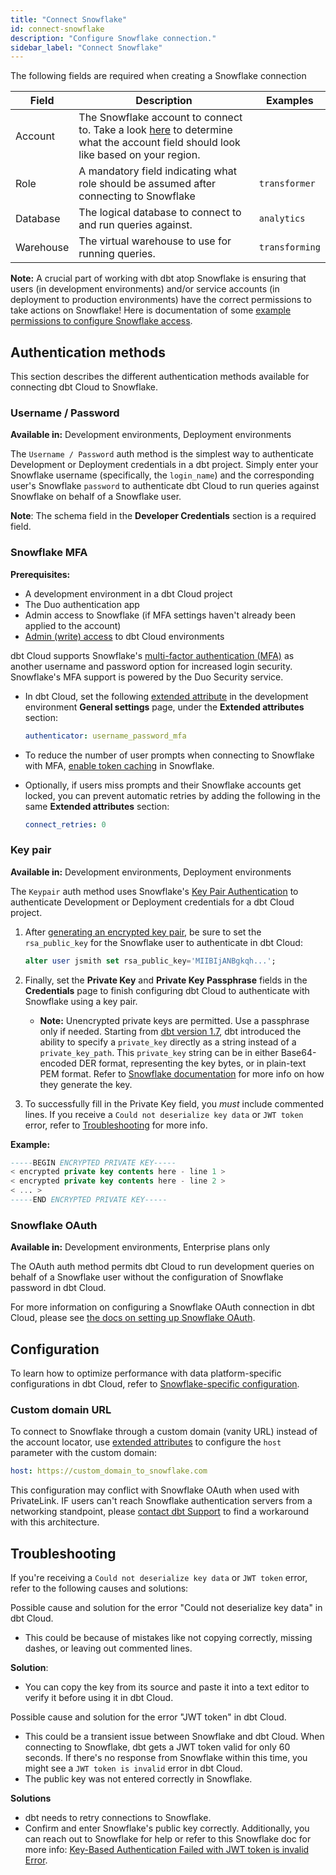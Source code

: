 ```yaml
---
title: "Connect Snowflake"
id: connect-snowflake
description: "Configure Snowflake connection."
sidebar_label: "Connect Snowflake"
---
```


The following fields are required when creating a Snowflake connection

| Field | Description | Examples |
| ----- | ----------- | -------- |
| Account | The Snowflake account to connect to. Take a look [here](/docs/core/connect-data-platform/snowflake-setup#account) to determine what the account field should look like based on your region.| <Snippet path="snowflake-acct-name" /> |
| Role | A mandatory field indicating what role should be assumed after connecting to Snowflake | `transformer` |
| Database | The logical database to connect to and run queries against. | `analytics` |
| Warehouse | The virtual warehouse to use for running queries. | `transforming` |


**Note:** A crucial part of working with dbt atop Snowflake is ensuring that users (in development environments) and/or service accounts (in deployment to production environments) have the correct permissions to take actions on Snowflake! Here is documentation of some [example permissions to configure Snowflake access](/reference/database-permissions/snowflake-permissions).

## Authentication methods

This section describes the different authentication methods available for connecting dbt Cloud to Snowflake.

### Username / Password

**Available in:** Development environments, Deployment environments

The `Username / Password` auth method is the simplest way to authenticate
Development or Deployment credentials in a dbt project. Simply enter your Snowflake
username (specifically, the `login_name`) and the corresponding user's Snowflake `password`
to authenticate dbt Cloud to run queries against Snowflake on behalf of a Snowflake user.

**Note**: The schema field in the **Developer Credentials** section is a required field.
<Lightbox src="/img/docs/dbt-cloud/snowflake-userpass-auth.png" width="70%" title="Snowflake username/password authentication"/>

### Snowflake MFA

**Prerequisites:**
- A development environment in a dbt Cloud project
- The Duo authentication app
- Admin access to Snowflake (if MFA settings haven't already been applied to the account)
- [Admin (write) access](/docs/cloud/manage-access/seats-and-users) to dbt Cloud environments

dbt Cloud supports Snowflake's [multi-factor authentication (MFA)](https://docs.snowflake.com/en/user-guide/security-mfa) as another username and password option for increased login security. Snowflake's MFA support is powered by the Duo Security service.

- In dbt Cloud, set the following [extended attribute](/docs/dbt-cloud-environments#extended-attributes) in the development environment **General settings** page, under the **Extended attributes** section:

   ```yaml
  authenticator: username_password_mfa
   ```

- To reduce the number of user prompts when connecting to Snowflake with MFA, [enable token caching](https://docs.snowflake.com/en/user-guide/security-mfa#using-mfa-token-caching-to-minimize-the-number-of-prompts-during-authentication-optional) in Snowflake.
- Optionally, if users miss prompts and their Snowflake accounts get locked, you can prevent automatic retries by adding the following in the same **Extended attributes** section:

  ```yaml
  connect_retries: 0
  ```

<Lightbox src="/img/docs/dbt-cloud/cloud-configuring-dbt-cloud/extended-attributes-mfa.jpg" width="70%" title="Configure the MFA username and password, and connect_retries in the development environment settings." />

### Key pair

**Available in:** Development environments,  Deployment environments

The `Keypair` auth method uses Snowflake's [Key Pair Authentication](https://docs.snowflake.com/en/user-guide/key-pair-auth) to authenticate Development or Deployment credentials for a dbt Cloud project.

1. After [generating an encrypted key pair](https://docs.snowflake.com/en/user-guide/key-pair-auth.html#configuring-key-pair-authentication), be sure to set the `rsa_public_key` for the Snowflake user to authenticate in dbt Cloud:

   ```sql
   alter user jsmith set rsa_public_key='MIIBIjANBgkqh...';   
   ```

2. Finally, set the **Private Key** and **Private Key Passphrase** fields in the **Credentials** page to finish configuring dbt Cloud to authenticate with Snowflake using a key pair.
   - **Note:** Unencrypted private keys are permitted. Use a passphrase only if needed. Starting from [dbt version 1.7](/docs/dbt-versions/core-upgrade/upgrading-to-v1.7), dbt introduced the ability to specify a `private_key` directly as a string instead of a `private_key_path`. This `private_key` string can be in either Base64-encoded DER format, representing the key bytes, or in plain-text PEM format. Refer to [Snowflake documentation](https://docs.snowflake.com/en/user-guide/key-pair-auth) for more info on how they generate the key.

3. To successfully fill in the Private Key field, you _must_ include commented lines. If you receive a `Could not deserialize key data` or `JWT token` error, refer to [Troubleshooting](#troubleshooting) for more info. 

**Example:**

```sql
-----BEGIN ENCRYPTED PRIVATE KEY-----
< encrypted private key contents here - line 1 >
< encrypted private key contents here - line 2 >
< ... >
-----END ENCRYPTED PRIVATE KEY-----
```

   <Lightbox src="/img/docs/dbt-cloud/snowflake-keypair-auth.png" width="60%" title="Snowflake keypair authentication"/>

### Snowflake OAuth

**Available in:** Development environments, Enterprise plans only

The OAuth auth method permits dbt Cloud to run development queries on behalf of
a Snowflake user without the configuration of Snowflake password in dbt Cloud. 

For more information on configuring a Snowflake OAuth connection in dbt Cloud, please see [the docs on setting up Snowflake OAuth](/docs/cloud/manage-access/set-up-snowflake-oauth).
<Lightbox src="/img/docs/dbt-cloud/dbt-cloud-enterprise/database-connection-snowflake-oauth.png" width="55%" title="Configuring Snowflake OAuth connection"/>

## Configuration

To learn how to optimize performance with data platform-specific configurations in dbt Cloud, refer to [Snowflake-specific configuration](/reference/resource-configs/snowflake-configs).

### Custom domain URL

To connect to Snowflake through a custom domain (vanity URL) instead of the account locator, use [extended attributes](/docs/dbt-cloud-environments#extended-attributes) to configure the `host` parameter with the custom domain:

```yaml
host: https://custom_domain_to_snowflake.com
```

This configuration may conflict with Snowflake OAuth when used with PrivateLink. IF users can't reach Snowflake authentication servers from a networking standpoint, please [contact dbt Support](mailto:support@getdbt.com) to find a workaround with this architecture.

## Troubleshooting
<!--might need to turn this into details toggle if more troubleshooting items arise -->

If you're receiving a `Could not deserialize key data` or `JWT token` error, refer to the following causes and solutions:

<DetailsToggle alt_header="Error: `Could not deserialize key data`">

Possible cause and solution for the error "Could not deserialize key data" in dbt Cloud.
- This could be because of mistakes like not copying correctly, missing dashes, or leaving out commented lines.

**Solution**:
- You can copy the key from its source and paste it into a text editor to verify it before using it in dbt Cloud.

</DetailsToggle>

<DetailsToggle alt_header="Error: `JWT token`">

Possible cause and solution for the error "JWT token" in dbt Cloud.
- This could be a transient issue between Snowflake and dbt Cloud. When connecting to Snowflake, dbt gets a JWT token valid for only 60 seconds. If there's no response from Snowflake within this time, you might see a `JWT token is invalid` error in dbt Cloud.
- The public key was not entered correctly in Snowflake.

**Solutions**
- dbt needs to retry connections to Snowflake.
- Confirm and enter Snowflake's public key correctly. Additionally, you can reach out to Snowflake for help or refer to this Snowflake doc for more info: [Key-Based Authentication Failed with JWT token is invalid Error](https://community.snowflake.com/s/article/Key-Based-Authentication-Failed-with-JWT-token-is-invalid-Error).

</DetailsToggle>
